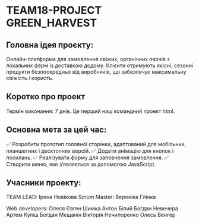 # TEAM18-PROJECT GREEN_HARVEST

## Головна ідея проєкту:

Онлайн-платформа для замовлення свіжих, органічних овочів з локальних ферм із
доставкою додому. Клієнти отримують якісні, сезонні продукти безпосередньо від
виробників, що забезпечує максимальну свіжість і користь.

## Коротко про проект

Термін виконання: 7 днів. Це перший наш командний проект html.

## Основна мета за цей час:

✅ Розробити прототип головної сторінки, адаптований для мобільних, планшетних і
десктопних версій. ✅ Додати анімацію для кнопок і посилань. ✅ Реалізувати
форму для заповнення замовлення. ✅ Створити меню, яке з’являється за допомогою
JavaScript.

## Учасники проекту:

TEAM LEAD: Ірина Новікова Scrum Master: Вероніка Глінка

Web developers: Олеся Євген Шимка Антон Білий Богдан Невечера Артем Куліш Богдан
Мєщанін Вікторія Нечипоренко Олесь Венгер
